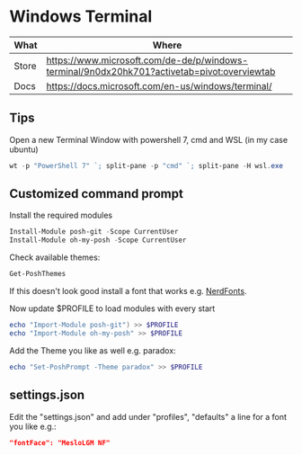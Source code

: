 # Windows Terminal

| What  | Where                                                                                         |
|-------|-----------------------------------------------------------------------------------------------|
| Store | <https://www.microsoft.com/de-de/p/windows-terminal/9n0dx20hk701?activetab=pivot:overviewtab> |
| Docs  | <https://docs.microsoft.com/en-us/windows/terminal/>                                          |

## Tips

Open a new Terminal Window with powershell 7, cmd and WSL (in my case ubuntu)

``` ps1
wt -p "PowerShell 7" `; split-pane -p "cmd" `; split-pane -H wsl.exe
```

## Customized command prompt

Install the required modules

``` ps1
Install-Module posh-git -Scope CurrentUser
Install-Module oh-my-posh -Scope CurrentUser
```

Check available themes:

``` ps1
Get-PoshThemes
```

If this doesn't look good install a font that works e.g. [NerdFonts](https://www.nerdfonts.com/).

Now update $PROFILE to load modules with every start

``` ps1
echo "Import-Module posh-git") >> $PROFILE
echo "Import-Module oh-my-posh" >> $PROFILE
```

Add the Theme you like as well e.g. paradox:

``` ps1
echo "Set-PoshPrompt -Theme paradox" >> $PROFILE
```

## settings.json

Edit the "settings.json" and add under "profiles", "defaults" a line for a font you like e.g.:

```json
"fontFace": "MesloLGM NF"
```
